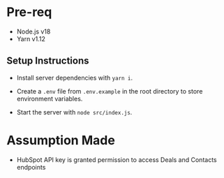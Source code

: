 # Pre-req
- Node.js v18
- Yarn v1.12

## Setup Instructions

- Install server dependencies with `yarn i`.

- Create a `.env` file from `.env.example` in the root directory to store environment variables.

- Start the server with `node src/index.js`.

# Assumption Made
- HubSpot API key is granted permission to access Deals and Contacts endpoints
